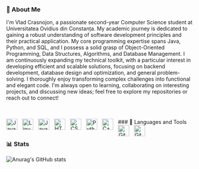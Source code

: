 ### 👋 About Me

I'm Vlad Crasnojon, a passionate second-year Computer Science student at Universitatea Ovidius din Constanța. My academic journey is dedicated to gaining a robust understanding of software development principles and their practical application. My core programming expertise spans Java, Python, and SQL, and I possess a solid grasp of Object-Oriented Programming, Data Structures, Algorithms, and Database Management. I am continuously expanding my technical toolkit, with a particular interest in developing efficient and scalable solutions, focusing on backend development, database design and optimization, and general problem-solving. I thoroughly enjoy transforming complex challenges into functional and elegant code. I'm always open to learning, collaborating on interesting projects, and discussing new ideas; feel free to explore my repositories or reach out to connect!

<br />
<br />
### 🧰 Languages and Tools

<img align="left" alt="Java" width="30px" style="padding-right:10px;" src="https://cdn.jsdelivr.net/gh/devicons/devicon/icons/java/java-original.svg"/>
<img align="left" alt="Linux" width="30px" style="padding-right:10px;" src="https://cdn.jsdelivr.net/gh/devicons/devicon/icons/linux/linux-original.svg" />
<img align="left" alt="JavaScript" width="30px" style="padding-right:10px;" src="https://cdn.jsdelivr.net/gh/devicons/devicon/icons/javascript/javascript-plain.svg" />
<img align="left" alt="HTML" width="30px" style="padding-right:10px;" src="https://cdn.jsdelivr.net/gh/devicons/devicon/icons/html5/html5-plain.svg" />
<img align="left" alt="CSS" width="30px" style="padding-right:10px;" src="https://cdn.jsdelivr.net/gh/devicons/devicon/icons/css3/css3-plain.svg" />
<img align="left" alt="Python" width="30px" style="padding-right:10px;" src="https://cdn.jsdelivr.net/gh/devicons/devicon/icons/python/python-plain.svg" />
<img align="left" alt="C++" width="30px" style="padding-right:10px;" src="https://cdn.jsdelivr.net/gh/devicons/devicon/icons/cplusplus/cplusplus-line.svg" />
<img align="left" alt="GitHub" width="30px" style="padding-right:10px;" src="https://cdn.jsdelivr.net/gh/devicons/devicon/icons/github/github-original.svg" />
<img align="left" alt="Git" width="30px" style="padding-right:10px;" src="https://cdn.jsdelivr.net/gh/devicons/devicon/icons/git/git-original.svg" />

<br />
<br />


### 📊 Stats

![Anurag's GitHub stats](https://github-readme-stats.vercel.app/api?username=Vlad-Crasnojon-Igor&show_icons=true&theme=gruvbox)

<br />
